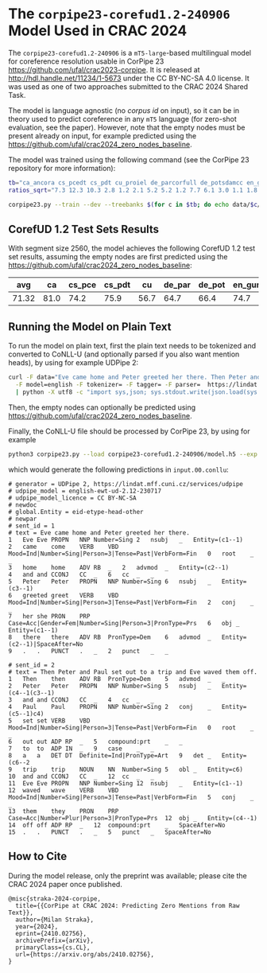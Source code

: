 # The `corpipe23-corefud1.2-240906` Model Used in CRAC 2024

The `corpipe23-corefud1.2-240906` is a `mT5-large`-based multilingual model for
coreference resolution usable in CorPipe 23 <https://github.com/ufal/crac2023-corpipe>.
It is released at http://hdl.handle.net/11234/1-5673 under the CC BY-NC-SA 4.0
license. It was used as one of two approaches submitted to the CRAC 2024 Shared Task.

The model is language agnostic (no _corpus id_ on input), so it can be in theory
used to predict coreference in any `mT5` language (for zero-shot evaluation, see the
paper). However, note that the empty nodes must be present already on input,
for example predicted using the https://github.com/ufal/crac2024_zero_nodes_baseline.

The model was trained using the following command (see the CorPipe 23 repository
for more information):
```sh
tb="ca_ancora cs_pcedt cs_pdt cu_proiel de_parcorfull de_potsdamcc en_gum en_litbank en_parcorfull es_ancora fr_democrat grc_proiel hbo_ptnk hu_korkor hu_szegedkoref lt_lcc no_bokmaalnarc no_nynorsknarc pl_pcc ru_rucor tr_itcc"
ratios_sqrt="7.3 12.3 10.3 2.8 1.2 2.1 5.2 5.2 1.2 7.7 6.1 3.0 1.1 1.8 4.0 2.2 5.7 5.3 8.4 4.5 2.7"

corpipe23.py --train --dev --treebanks $(for c in $tb; do echo data/$c/$c-corefud-train.conllu; done) --resample 10000 $ratios_sqrt --epochs=15 --batch_size=8 --adafactor --learning_rate=6e-4 --learning_rate_decay --encoder=google/mt5-large --segment=512 --right=50 --label_smoothing=0.2 --exp=corpipe23-corefud1.2
```

## CorefUD 1.2 Test Sets Results

With segment size 2560, the model achieves the following CorefUD 1.2 test set
results, assuming the empty nodes are first predicted using the
https://github.com/ufal/crac2024_zero_nodes_baseline:

| avg   | ca   | cs_pce | cs_pdt | cu   | de_par | de_pot | en_gum | en_lit | en_par | es   | fr   | grc  | hbo  | hu_kor | hu_sze | lt   | no_bok | no_nyn | pl   | ru   | tr   |
|-------|------|--------|--------|------|--------|--------|--------|--------|--------|------|------|------|------|--------|--------|------|--------|--------|------|------|------|
| 71.32 | 81.0 | 74.2   | 75.9   | 56.7 | 64.7   | 66.4   | 74.7   | 78.2   | 57.9   | 81.2 | 67.2 | 67.6 | 64.2 | 61.6   | 67.9   | 77.7 | 77.6   | 77.3   | 77.4 | 81.3 | 67.0 |


## Running the Model on Plain Text

To run the model on plain text, first the plain text needs to be tokenized and
converted to CoNLL-U (and optionally parsed if you also want mention heads),
by using for example UDPipe 2:

```sh
curl -F data="Eve came home and Peter greeted her there. Then Peter and Paul set out to a trip and Eve waved them off." \
  -F model=english -F tokenizer= -F tagger= -F parser=  https://lindat.mff.cuni.cz/services/udpipe/api/process \
  | python -X utf8 -c "import sys,json; sys.stdout.write(json.load(sys.stdin)['result'])" >input.conllu
```

Then, the empty nodes can optionally be predicted using https://github.com/ufal/crac2024_zero_nodes_baseline.

Finally, the CoNLL-U file should be processed by CorPipe 23, by using for example
```sh
python3 corpipe23.py --load corpipe23-corefud1.2-240906/model.h5 --exp . --epoch 0 --test input.conllu
```
which would generate the following predictions in `input.00.conllu`:
```
# generator = UDPipe 2, https://lindat.mff.cuni.cz/services/udpipe
# udpipe_model = english-ewt-ud-2.12-230717
# udpipe_model_licence = CC BY-NC-SA
# newdoc
# global.Entity = eid-etype-head-other
# newpar
# sent_id = 1
# text = Eve came home and Peter greeted her there.
1	Eve	Eve	PROPN	NNP	Number=Sing	2	nsubj	_	Entity=(c1--1)
2	came	come	VERB	VBD	Mood=Ind|Number=Sing|Person=3|Tense=Past|VerbForm=Fin	0	root	_	_
3	home	home	ADV	RB	_	2	advmod	_	Entity=(c2--1)
4	and	and	CCONJ	CC	_	6	cc	_	_
5	Peter	Peter	PROPN	NNP	Number=Sing	6	nsubj	_	Entity=(c3--1)
6	greeted	greet	VERB	VBD	Mood=Ind|Number=Sing|Person=3|Tense=Past|VerbForm=Fin	2	conj	_	_
7	her	she	PRON	PRP	Case=Acc|Gender=Fem|Number=Sing|Person=3|PronType=Prs	6	obj	_	Entity=(c1--1)
8	there	there	ADV	RB	PronType=Dem	6	advmod	_	Entity=(c2--1)|SpaceAfter=No
9	.	.	PUNCT	.	_	2	punct	_	_

# sent_id = 2
# text = Then Peter and Paul set out to a trip and Eve waved them off.
1	Then	then	ADV	RB	PronType=Dem	5	advmod	_	_
2	Peter	Peter	PROPN	NNP	Number=Sing	5	nsubj	_	Entity=(c4--1(c3--1)
3	and	and	CCONJ	CC	_	4	cc	_	_
4	Paul	Paul	PROPN	NNP	Number=Sing	2	conj	_	Entity=(c5--1)c4)
5	set	set	VERB	VBD	Mood=Ind|Number=Sing|Person=3|Tense=Past|VerbForm=Fin	0	root	_	_
6	out	out	ADP	RP	_	5	compound:prt	_	_
7	to	to	ADP	IN	_	9	case	_	_
8	a	a	DET	DT	Definite=Ind|PronType=Art	9	det	_	Entity=(c6--2
9	trip	trip	NOUN	NN	Number=Sing	5	obl	_	Entity=c6)
10	and	and	CCONJ	CC	_	12	cc	_	_
11	Eve	Eve	PROPN	NNP	Number=Sing	12	nsubj	_	Entity=(c1--1)
12	waved	wave	VERB	VBD	Mood=Ind|Number=Sing|Person=3|Tense=Past|VerbForm=Fin	5	conj	_	_
13	them	they	PRON	PRP	Case=Acc|Number=Plur|Person=3|PronType=Prs	12	obj	_	Entity=(c4--1)
14	off	off	ADP	RP	_	12	compound:prt	_	SpaceAfter=No
15	.	.	PUNCT	.	_	5	punct	_	SpaceAfter=No

```

## How to Cite

During the model release, only the preprint was available; please cite the
CRAC 2024 paper once published.

```
@misc{straka-2024-corpipe,
  title={{CorPipe at CRAC 2024: Predicting Zero Mentions from Raw Text}},
  author={Milan Straka},
  year={2024},
  eprint={2410.02756},
  archivePrefix={arXiv},
  primaryClass={cs.CL},
  url={https://arxiv.org/abs/2410.02756},
}
```
